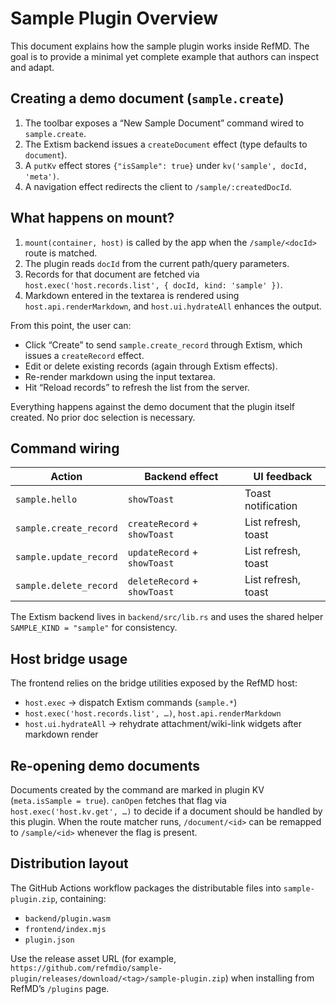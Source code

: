 # Sample Plugin Overview

This document explains how the sample plugin works inside RefMD. The goal is to provide a minimal yet complete example that authors can inspect and adapt.

## Creating a demo document (`sample.create`)

1. The toolbar exposes a “New Sample Document” command wired to `sample.create`.
2. The Extism backend issues a `createDocument` effect (type defaults to `document`).
3. A `putKv` effect stores `{"isSample": true}` under `kv('sample', docId, 'meta')`.
4. A navigation effect redirects the client to `/sample/:createdDocId`.

## What happens on mount?

1. `mount(container, host)` is called by the app when the `/sample/<docId>` route is matched.
2. The plugin reads `docId` from the current path/query parameters.
3. Records for that document are fetched via `host.exec('host.records.list', { docId, kind: 'sample' })`.
4. Markdown entered in the textarea is rendered using `host.api.renderMarkdown`, and `host.ui.hydrateAll` enhances the output.

From this point, the user can:

- Click “Create” to send `sample.create_record` through Extism, which issues a `createRecord` effect.
- Edit or delete existing records (again through Extism effects).
- Re-render markdown using the input textarea.
- Hit “Reload records” to refresh the list from the server.

Everything happens against the demo document that the plugin itself created. No prior doc selection is necessary.

## Command wiring

| Action                | Backend effect                                    | UI feedback                    |
|-----------------------|----------------------------------------------------|--------------------------------|
| `sample.hello`        | `showToast`                                        | Toast notification             |
| `sample.create_record`| `createRecord` + `showToast`                       | List refresh, toast            |
| `sample.update_record`| `updateRecord` + `showToast`                       | List refresh, toast            |
| `sample.delete_record`| `deleteRecord` + `showToast`                       | List refresh, toast            |

The Extism backend lives in `backend/src/lib.rs` and uses the shared helper `SAMPLE_KIND = "sample"` for consistency.

## Host bridge usage

The frontend relies on the bridge utilities exposed by the RefMD host:

- `host.exec` → dispatch Extism commands (`sample.*`)
- `host.exec('host.records.list', …)`, `host.api.renderMarkdown`
- `host.ui.hydrateAll` → rehydrate attachment/wiki-link widgets after markdown render

## Re-opening demo documents

Documents created by the command are marked in plugin KV (`meta.isSample = true`).
`canOpen` fetches that flag via `host.exec('host.kv.get', …)` to decide if a document should be
handled by this plugin. When the route matcher runs, `/document/<id>` can be
remapped to `/sample/<id>` whenever the flag is present.

## Distribution layout

The GitHub Actions workflow packages the distributable files into
`sample-plugin.zip`, containing:

- `backend/plugin.wasm`
- `frontend/index.mjs`
- `plugin.json`

Use the release asset URL (for example,
`https://github.com/refmdio/sample-plugin/releases/download/<tag>/sample-plugin.zip`)
when installing from RefMD’s `/plugins` page.
